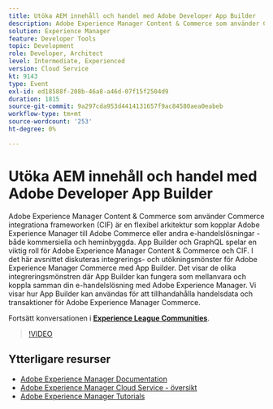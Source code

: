 ```yaml
---
title: Utöka AEM innehåll och handel med Adobe Developer App Builder
description: Adobe Experience Manager Content & Commerce som använder Commerce integrationa frameworken (CIF) är en flexibel arkitektur som kopplar Adobe Experience Manager till Adobe Commerce eller andra e-handelslösningar - både kommersiella och heminbyggda. App Builder och GraphQL spelar en viktig roll för Adobe Experience Manager Content & Commerce och CIF. I det här avsnittet diskuteras integrerings- och utökningsmönster för Adobe Experience Manager Commerce med App Builder. Det visar de olika integreringsmönstren där App Builder kan fungera som mellanvara och koppla samman din e-handelslösning med Adobe Experience Manager. Vi visar hur App Builder kan användas för att tillhandahålla handelsdata och transaktioner för Adobe Experience Manager Commerce.
solution: Experience Manager
feature: Developer Tools
topic: Development
role: Developer, Architect
level: Intermediate, Experienced
version: Cloud Service
kt: 9143
type: Event
exl-id: ed18588f-208b-46a8-a46d-07f15f2504d9
duration: 1815
source-git-commit: 9a297cda953d4414131657f9ac84580aea0eabeb
workflow-type: tm+mt
source-wordcount: '253'
ht-degree: 0%

---
```


# Utöka AEM innehåll och handel med Adobe Developer App Builder

Adobe Experience Manager Content &amp; Commerce som använder Commerce integrationa frameworken (CIF) är en flexibel arkitektur som kopplar Adobe Experience Manager till Adobe Commerce eller andra e-handelslösningar - både kommersiella och heminbyggda. App Builder och GraphQL spelar en viktig roll för Adobe Experience Manager Content &amp; Commerce och CIF. I det här avsnittet diskuteras integrerings- och utökningsmönster för Adobe Experience Manager Commerce med App Builder. Det visar de olika integreringsmönstren där App Builder kan fungera som mellanvara och koppla samman din e-handelslösning med Adobe Experience Manager. Vi visar hur App Builder kan användas för att tillhandahålla handelsdata och transaktioner för Adobe Experience Manager Commerce.

Fortsätt konversationen i **[Experience League Communities](https://adobe.ly/3om4942)**.

>[!VIDEO](https://video.tv.adobe.com/v/337567/?quality=12&learn=on&hidetitle=true)

## Ytterligare resurser

- [Adobe Experience Manager Documentation](https://experienceleague.adobe.com/docs/experience-manager-cloud-service.html)
- [Adobe Experience Manager Cloud Service - översikt](https://experienceleague.adobe.com/docs/experience-manager-cloud-service/overview/home.html)
- [Adobe Experience Manager Tutorials](https://experienceleague.adobe.com/docs/experience-manager-tutorials.html)
